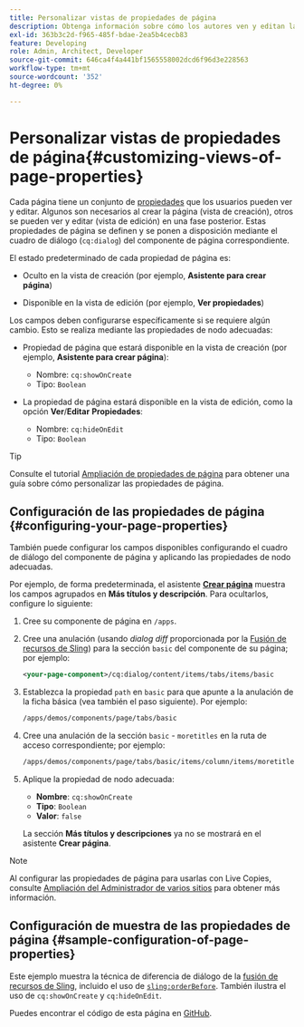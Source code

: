 ```yaml
---
title: Personalizar vistas de propiedades de página
description: Obtenga información sobre cómo los autores ven y editan las propiedades de la página.
exl-id: 363b3c2d-f965-485f-bdae-2ea5b4cecb83
feature: Developing
role: Admin, Architect, Developer
source-git-commit: 646ca4f4a441bf1565558002dcd6f96d3e228563
workflow-type: tm+mt
source-wordcount: '352'
ht-degree: 0%

---
```


# Personalizar vistas de propiedades de página{#customizing-views-of-page-properties}

Cada página tiene un conjunto de [propiedades](/help/sites-cloud/authoring/sites-console/page-properties.md) que los usuarios pueden ver y editar. Algunos son necesarios al crear la página (vista de creación), otros se pueden ver y editar (vista de edición) en una fase posterior. Estas propiedades de página se definen y se ponen a disposición mediante el cuadro de diálogo (`cq:dialog`) del componente de página correspondiente.

El estado predeterminado de cada propiedad de página es:

* Oculto en la vista de creación (por ejemplo, **Asistente para crear página**)

* Disponible en la vista de edición (por ejemplo, **Ver propiedades**)

Los campos deben configurarse específicamente si se requiere algún cambio. Esto se realiza mediante las propiedades de nodo adecuadas:

* Propiedad de página que estará disponible en la vista de creación (por ejemplo, **Asistente para crear página**):

   * Nombre: `cq:showOnCreate`
   * Tipo: `Boolean`

* La propiedad de página estará disponible en la vista de edición, como la opción **Ver**/**Editar** **Propiedades**:

   * Nombre: `cq:hideOnEdit`
   * Tipo: `Boolean`

>[!TIP]
>
>Consulte el tutorial [Ampliación de propiedades de página](https://experienceleague.adobe.com/docs/experience-manager-learn/sites/developing/page-properties-technical-video-develop.html) para obtener una guía sobre cómo personalizar las propiedades de página.

## Configuración de las propiedades de página {#configuring-your-page-properties}

También puede configurar los campos disponibles configurando el cuadro de diálogo del componente de página y aplicando las propiedades de nodo adecuadas.

Por ejemplo, de forma predeterminada, el asistente [**Crear página**](/help/sites-cloud/authoring/sites-console/creating-pages.md#creating-a-new-page) muestra los campos agrupados en **Más títulos y descripción**. Para ocultarlos, configure lo siguiente:

1. Cree su componente de página en `/apps`.
1. Cree una anulación (usando *dialog diff* proporcionada por la [Fusión de recursos de Sling](/help/implementing/developing/introduction/sling-resource-merger.md)) para la sección `basic` del componente de su página; por ejemplo:

   ```xml
   <your-page-component>/cq:dialog/content/items/tabs/items/basic
   ```

1. Establezca la propiedad `path` en `basic` para que apunte a la anulación de la ficha básica (vea también el paso siguiente). Por ejemplo:

   ```xml
   /apps/demos/components/page/tabs/basic
   ```

1. Cree una anulación de la sección `basic` - `moretitles` en la ruta de acceso correspondiente; por ejemplo:

   ```xml
   /apps/demos/components/page/tabs/basic/items/column/items/moretitles
   ```

1. Aplique la propiedad de nodo adecuada:

   * **Nombre**: `cq:showOnCreate`
   * **Tipo**: `Boolean`
   * **Valor**: `false`

   La sección **Más títulos y descripciones** ya no se mostrará en el asistente **Crear página**.

>[!NOTE]
>
>Al configurar las propiedades de página para usarlas con Live Copies, consulte [Ampliación del Administrador de varios sitios](/help/implementing/developing/extending/msm.md#configuring-msm-locks-on-page-properties) para obtener más información.

## Configuración de muestra de las propiedades de página {#sample-configuration-of-page-properties}

Este ejemplo muestra la técnica de diferencia de diálogo de la [fusión de recursos de Sling](/help/implementing/developing/introduction/sling-resource-merger.md), incluido el uso de [`sling:orderBefore`](/help/implementing/developing/introduction/sling-resource-merger.md#properties). También ilustra el uso de `cq:showOnCreate` y `cq:hideOnEdit`.

Puedes encontrar el código de esta página en [GitHub](https://github.com/Adobe-Marketing-Cloud/aem-authoring-extension-page-dialog).
